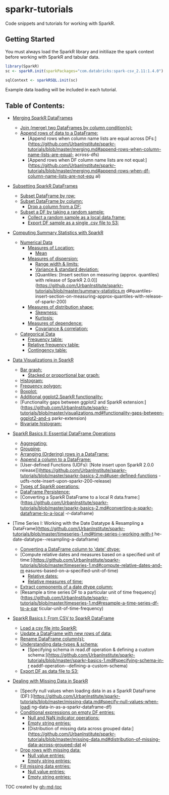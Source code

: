 # sparkr-tutorials
Code snippets and tutorials for working with SparkR.


## Getting Started


You must always load the SparkR library and initiliaze the spark context before working with SparkR and tabular data.

```r
library(SparkR)
sc <- sparkR.init(sparkPackages="com.databricks:spark-csv_2.11:1.4.0")

sqlContext <- sparkRSQL.init(sc)
```

Example data loading will be included in each tutorial.

## Table of Contents:

  * [Merging SparkR DataFrames](https://github.com/UrbanInstitute/sparkr-tutorials/blob/master/merging.md#merging-sparkr-dataframes)
      * [Join (merge) two DataFrames by column condition(s):](https://github.com/UrbanInstitute/sparkr-tutorials/blob/master/merging.md#join-merge-two-dataframes-by-column-conditions)
      * [Append rows of data to a DataFrame:](https://github.com/UrbanInstitute/sparkr-tutorials/blob/master/merging.md#append-rows-of-data-to-a-dataframe)
        * [Append rows when column name lists are equal across DFs:](https://github.com/UrbanInstitute/sparkr-tutorials/blob/master/merging.md#append-rows-when-column-name-lists-are-equal-               across-dfs)
        * [Append rows when DF column name lists are not equal:](https://github.com/UrbanInstitute/sparkr-tutorials/blob/master/merging.md#append-rows-when-df-column-name-lists-are-not-equ               al)

  * [Subsetting SparkR DataFrames](https://github.com/UrbanInstitute/sparkr-tutorials/blob/master/subsetting.md#subsetting-sparkr-dataframes)
      * [Subset DataFrame by row:](https://github.com/UrbanInstitute/sparkr-tutorials/blob/master/subsetting.md#subset-dataframe-by-row)
      * [Subset DataFrame by column:](https://github.com/UrbanInstitute/sparkr-tutorials/blob/master/subsetting.md#subset-dataframe-by-column)
        * [Drop a column from a DF:](https://github.com/UrbanInstitute/sparkr-tutorials/blob/master/subsetting.md#drop-a-column-from-a-df)
      * [Subset a DF by taking a random sample:](https://github.com/UrbanInstitute/sparkr-tutorials/blob/master/subsetting.md#subset-a-df-by-taking-a-random-sample)
        * [Collect a random sample as a local data\.frame:](https://github.com/UrbanInstitute/sparkr-tutorials/blob/master/subsetting.md#collect-a-random-sample-as-a-local-dataframe)
        * [Export DF sample as a single \.csv file to S3:](https://github.com/UrbanInstitute/sparkr-tutorials/blob/master/subsetting.md#export-df-sample-as-a-single-csv-file-to-s3)

  * [Computing Summary Statistics with SparkR](https://github.com/UrbanInstitute/sparkr-tutorials/blob/master/summary-statistics.md#computing-summary-statistics-with-sparkr)
    * [Numerical Data](https://github.com/UrbanInstitute/sparkr-tutorials/blob/master/summary-statistics.md#numerical-data)
      * [Measures of Location:](https://github.com/UrbanInstitute/sparkr-tutorials/blob/master/summary-statistics.md#measures-of-location)
        * [Mean](https://github.com/UrbanInstitute/sparkr-tutorials/blob/master/summary-statistics.md#mean)
      * [Measures of dispersion:](https://github.com/UrbanInstitute/sparkr-tutorials/blob/master/summary-statistics.md#measures-of-dispersion)
        * [Range width &amp; limits:](https://github.com/UrbanInstitute/sparkr-tutorials/blob/master/summary-statistics.md#range-width--limits)
        * [Variance &amp; standard deviation:](https://github.com/UrbanInstitute/sparkr-tutorials/blob/master/summary-statistics.md#variance--standard-deviation)
        * [Quantiles: [Insert section on measuring (approx\. quantiles) with release of SparkR 2\.0\.0]](https://github.com/UrbanInstitute/sparkr-tutorials/blob/master/summary-statistics.m               d#quantiles-insert-section-on-measuring-approx-quantiles-with-release-of-sparkr-200)
      * [Measures of distribution shape:](https://github.com/UrbanInstitute/sparkr-tutorials/blob/master/summary-statistics.md#measures-of-distribution-shape)
        * [Skewness:](https://github.com/UrbanInstitute/sparkr-tutorials/blob/master/summary-statistics.md#skewness)
        * [Kurtosis:](https://github.com/UrbanInstitute/sparkr-tutorials/blob/master/summary-statistics.md#kurtosis)
      * [Measures of dependence:](https://github.com/UrbanInstitute/sparkr-tutorials/blob/master/summary-statistics.md#measures-of-dependence)
        * [Covariance &amp; correlation:](https://github.com/UrbanInstitute/sparkr-tutorials/blob/master/summary-statistics.md#covariance--correlation)
    * [Categorical Data](https://github.com/UrbanInstitute/sparkr-tutorials/blob/master/summary-statistics.md#categorical-data)
        * [Frequency table:](https://github.com/UrbanInstitute/sparkr-tutorials/blob/master/summary-statistics.md#frequency-table)
        * [Relative frequency table:](https://github.com/UrbanInstitute/sparkr-tutorials/blob/master/summary-statistics.md#relative-frequency-table)
        * [Contingency table:](https://github.com/UrbanInstitute/sparkr-tutorials/blob/master/summary-statistics.md#contingency-table)

  * [Data Visualizations in SparkR](https://github.com/UrbanInstitute/sparkr-tutorials/blob/master/visualizations.md#data-visualizations-in-sparkr)
      * [Bar graph:](https://github.com/UrbanInstitute/sparkr-tutorials/blob/master/visualizations.md#bar-graph)
        * [Stacked or proportional bar graph:](https://github.com/UrbanInstitute/sparkr-tutorials/blob/master/visualizations.md#stacked-or-proportional-bar-graph)
      * [Histogram:](https://github.com/UrbanInstitute/sparkr-tutorials/blob/master/visualizations.md#histogram)
      * [Frequency polygon:](https://github.com/UrbanInstitute/sparkr-tutorials/blob/master/visualizations.md#frequency-polygon)
      * [Boxplot:](https://github.com/UrbanInstitute/sparkr-tutorials/blob/master/visualizations.md#boxplot)
      * [Additional ggplot2\.SparkR functionality:](https://github.com/UrbanInstitute/sparkr-tutorials/blob/master/visualizations.md#additional-ggplot2sparkr-functionality)
      * [Functionality gaps between ggplot2 and SparkR extension:](https://github.com/UrbanInstitute/sparkr-tutorials/blob/master/visualizations.md#functionality-gaps-between-ggplot2-and-s               parkr-extension)
      * [Bivariate histogram:](https://github.com/UrbanInstitute/sparkr-tutorials/blob/master/visualizations.md#bivariate-histogram)

  * [SparkR Basics II: Essential DataFrame Operations](https://github.com/UrbanInstitute/sparkr-tutorials/blob/master/sparkr-basics-2.md#sparkr-basics-ii-essential-dataframe-operations)
      * [Aggregating:](https://github.com/UrbanInstitute/sparkr-tutorials/blob/master/sparkr-basics-2.md#aggregating)
      * [Grouping:](https://github.com/UrbanInstitute/sparkr-tutorials/blob/master/sparkr-basics-2.md#grouping)
      * [Arranging (Ordering) rows in a DataFrame:](https://github.com/UrbanInstitute/sparkr-tutorials/blob/master/sparkr-basics-2.md#arranging-ordering-rows-in-a-dataframe)
      * [Append a column to a DataFrame:](https://github.com/UrbanInstitute/sparkr-tutorials/blob/master/sparkr-basics-2.md#append-a-column-to-a-dataframe)
      * [User\-defined Functions (UDFs): [Note insert upon SparkR 2\.0\.0 release]](https://github.com/UrbanInstitute/sparkr-tutorials/blob/master/sparkr-basics-2.md#user-defined-functions               -udfs-note-insert-upon-sparkr-200-release)
      * [Types of SparkR operations:](https://github.com/UrbanInstitute/sparkr-tutorials/blob/master/sparkr-basics-2.md#types-of-sparkr-operations)
      * [DataFrame Persistence:](https://github.com/UrbanInstitute/sparkr-tutorials/blob/master/sparkr-basics-2.md#dataframe-persistence)
      * [Converting a SparkR DataFrame to a local R data\.frame:](https://github.com/UrbanInstitute/sparkr-tutorials/blob/master/sparkr-basics-2.md#converting-a-sparkr-dataframe-to-a-local               -r-dataframe)

  * [Time Series I: Working with the Date Datatype &amp; Resampling a DataFrame](https://github.com/UrbanInstitute/sparkr-tutorials/blob/master/timeseries-1.md#time-series-i-working-with-t               he-date-datatype--resampling-a-dataframe)
      * [Converting a DataFrame column to 'date' dtype:](https://github.com/UrbanInstitute/sparkr-tutorials/blob/master/timeseries-1.md#converting-a-dataframe-column-to-date-dtype)
      * [Compute relative dates and measures based on a specified unit of time:](https://github.com/UrbanInstitute/sparkr-tutorials/blob/master/timeseries-1.md#compute-relative-dates-and-m               easures-based-on-a-specified-unit-of-time)
        * [Relative dates:](https://github.com/UrbanInstitute/sparkr-tutorials/blob/master/timeseries-1.md#relative-dates)
        * [Relative measures of time:](https://github.com/UrbanInstitute/sparkr-tutorials/blob/master/timeseries-1.md#relative-measures-of-time)
      * [Extract components of a date dtype column:](https://github.com/UrbanInstitute/sparkr-tutorials/blob/master/timeseries-1.md#extract-components-of-a-date-dtype-column)
      * [Resample a time series DF to a particular unit of time frequency](https://github.com/UrbanInstitute/sparkr-tutorials/blob/master/timeseries-1.md#resample-a-time-series-df-to-a-par               ticular-unit-of-time-frequency)

  * [SparkR Basics I: From CSV to SparkR DataFrame](https://github.com/UrbanInstitute/sparkr-tutorials/blob/master/sparkr-basics-1.md#sparkr-basics-i-from-csv-to-sparkr-dataframe)
      * [Load a csv file into SparkR:](https://github.com/UrbanInstitute/sparkr-tutorials/blob/master/sparkr-basics-1.md#load-a-csv-file-into-sparkr)
      * [Update a DataFrame with new rows of data:](https://github.com/UrbanInstitute/sparkr-tutorials/blob/master/sparkr-basics-1.md#update-a-dataframe-with-new-rows-of-data)
      * [Rename DataFrame column(s):](https://github.com/UrbanInstitute/sparkr-tutorials/blob/master/sparkr-basics-1.md#rename-dataframe-columns)
      * [Understanding data\-types &amp; schema:](https://github.com/UrbanInstitute/sparkr-tutorials/blob/master/sparkr-basics-1.md#understanding-data-types--schema)
        * [Specifying schema in read\.df operation &amp; defining a custom schema:](https://github.com/UrbanInstitute/sparkr-tutorials/blob/master/sparkr-basics-1.md#specifying-schema-in-r               eaddf-operation--defining-a-custom-schema)
      * [Export DF as data file to S3:](https://github.com/UrbanInstitute/sparkr-tutorials/blob/master/sparkr-basics-1.md#export-df-as-data-file-to-s3)

  * [Dealing with Missing Data in SparkR](https://github.com/UrbanInstitute/sparkr-tutorials/blob/master/missing-data.md#dealing-with-missing-data-in-sparkr)
      * [Specify null values when loading data in as a SparkR DataFrame (DF):](https://github.com/UrbanInstitute/sparkr-tutorials/blob/master/missing-data.md#specify-null-values-when-loadi               ng-data-in-as-a-sparkr-dataframe-df)
      * [Conditional expressions on empty DF entries:](https://github.com/UrbanInstitute/sparkr-tutorials/blob/master/missing-data.md#conditional-expressions-on-empty-df-entries)
        * [Null and NaN indicator operations:](https://github.com/UrbanInstitute/sparkr-tutorials/blob/master/missing-data.md#null-and-nan-indicator-operations)
        * [Empty string entries:](https://github.com/UrbanInstitute/sparkr-tutorials/blob/master/missing-data.md#empty-string-entries)
        * [Distribution of missing data across grouped data:](https://github.com/UrbanInstitute/sparkr-tutorials/blob/master/missing-data.md#distribution-of-missing-data-across-grouped-dat               a)
      * [Drop rows with missing data:](https://github.com/UrbanInstitute/sparkr-tutorials/blob/master/missing-data.md#drop-rows-with-missing-data)
        * [Null value entries:](https://github.com/UrbanInstitute/sparkr-tutorials/blob/master/missing-data.md#null-value-entries)
        * [Empty string entries:](https://github.com/UrbanInstitute/sparkr-tutorials/blob/master/missing-data.md#empty-string-entries-1)
      * [Fill missing data entries:](https://github.com/UrbanInstitute/sparkr-tutorials/blob/master/missing-data.md#fill-missing-data-entries)
        * [Null value entries:](https://github.com/UrbanInstitute/sparkr-tutorials/blob/master/missing-data.md#null-value-entries-1)
        * [Empty string entries:](https://github.com/UrbanInstitute/sparkr-tutorials/blob/master/missing-data.md#empty-string-entries-2)

TOC created by [gh-md-toc](https://github.com/ekalinin/github-markdown-toc.go)
